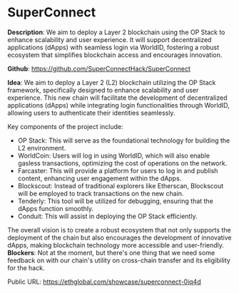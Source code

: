 # SuperConnect

**Description**: We aim to deploy a Layer 2 blockchain using the OP Stack to enhance scalability and user experience. It will support decentralized applications (dApps) with seamless login via WorldID, fostering a robust ecosystem that simplifies blockchain access and encourages innovation.

**Github**: https://github.com/SuperConnectHack/SuperConnect

**Idea**: We aim to deploy a Layer 2 (L2) blockchain utilizing the OP Stack framework, specifically designed to enhance scalability and user experience. This new chain will facilitate the development of decentralized applications (dApps) while integrating login functionalities through WorldID, allowing users to authenticate their identities seamlessly.

Key components of the project include:

- OP Stack: This will serve as the foundational technology for building the L2 environment.
- WorldCoin: Users will log in using WorldID, which will also enable gasless transactions, optimizing the cost of operations on the network.
- Farcaster: This will provide a platform for users to log in and publish content, enhancing user engagement within the dApps.
- Blockscout: Instead of traditional explorers like Etherscan, Blockscout will be employed to track transactions on the new chain.
- Tenderly: This tool will be utilized for debugging, ensuring that the dApps function smoothly.
- Conduit: This will assist in deploying the OP Stack efficiently.

The overall vision is to create a robust ecosystem that not only supports the deployment of the chain but also encourages the development of innovative dApps, making blockchain technology more accessible and user-friendly.
**Blockers**: Not at the moment, but there's one thing that we need some feedback on with our chain's utility on cross-chain transfer and its eligibility for the hack.

Public URL: https://ethglobal.com/showcase/superconnect-0iq4d
